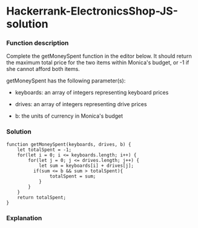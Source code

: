# Hackerrank-ElectronicsShop-JS-solution

### Function description

Complete the getMoneySpent function in the editor below. It should return the maximum total price for the two items within Monica's budget, or -1 if she cannot afford both items. 

getMoneySpent has the following parameter(s): 

* keyboards: an array of integers representing keyboard prices 

* drives: an array of integers representing drive prices 

* b: the units of currency in Monica's budget 

### Solution
```
function getMoneySpent(keyboards, drives, b) {
    let totalSpent = -1;
    for(let i = 0; i <= keyboards.length; i++) {
        for(let j = 0; j <= drives.length; j++) {
            let sum = keyboards[i] + drives[j];
          if(sum <= b && sum > totalSpent){
                totalSpent = sum;
            }
        }
    }
    return totalSpent;
}
```

### Explanation

